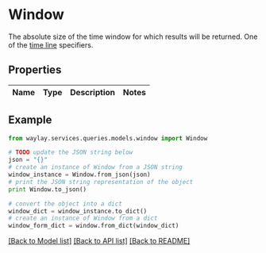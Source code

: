 # Window

The absolute size of the time window for which results will be returned. One of the [time line](https://docs.waylay.io/#/api/query/?id=time-line-properties) specifiers.

## Properties

Name | Type | Description | Notes
------------ | ------------- | ------------- | -------------

## Example

```python
from waylay.services.queries.models.window import Window

# TODO update the JSON string below
json = "{}"
# create an instance of Window from a JSON string
window_instance = Window.from_json(json)
# print the JSON string representation of the object
print Window.to_json()

# convert the object into a dict
window_dict = window_instance.to_dict()
# create an instance of Window from a dict
window_form_dict = window.from_dict(window_dict)
```
[[Back to Model list]](../README.md#documentation-for-models) [[Back to API list]](../README.md#documentation-for-api-endpoints) [[Back to README]](../README.md)


